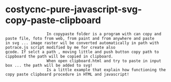 # costycnc-pure-javascript-svg-copy-paste-clipboard
                      In copypaste folder is a program with can copy and paste file, foto from web, from paint and from anywhere and paste                       in svg ... image raster wil be converted automatically in path with potrace.js script modified by me for create also                       gcode. If selct a path , moving little and push button copy path to cippboard the path will be copied in clipboard.
                      When open clipboard.html and try to paste in input box ... the path will be added to svg!
                      Is a little example that explain how functioning the copy paste clipboard procedure in HTML and javascript!
